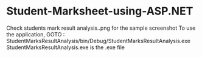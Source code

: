 # Student-Marksheet-using-ASP.NET
Check students mark result analysis..png for the sample screenshot
To use the application, GOTO : StudentMarksResultAnalysis/bin/Debug/StudentMarksResultAnalysis.exe
StudentMarksResultAnalysis.exe is the .exe file
